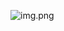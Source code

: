 ![img.png](https://cdn.discordapp.com/attachments/856286428715155486/1009013337301987398/unknown.png)